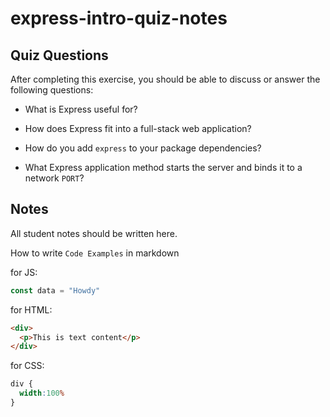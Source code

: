 # express-intro-quiz-notes

## Quiz Questions

After completing this exercise, you should be able to discuss or answer the following questions:

- What is Express useful for?

- How does Express fit into a full-stack web application?

- How do you add `express` to your package dependencies?

- What Express application method starts the server and binds it to a network `PORT`?


## Notes

All student notes should be written here.


How to write `Code Examples` in markdown

for JS:
```javascript
const data = "Howdy"
```

for HTML:
```html
<div>
  <p>This is text content</p>
</div>
```

for CSS:
```css
div {
  width:100%
}
```
